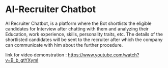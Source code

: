 # AI-Recruiter Chatbot
AI Recruiter Chatbot, is a platform where the Bot shortlists the eligible candidates for Interview after chatting with them and analyzing their Education, work experience, skills, personality traits, etc. The details of the shortlisted candidates will be sent to the recruiter after which the company can communicate with him about the further procedure.

link for video demonstration : https://www.youtube.com/watch?v=B_b_gtYXymI
